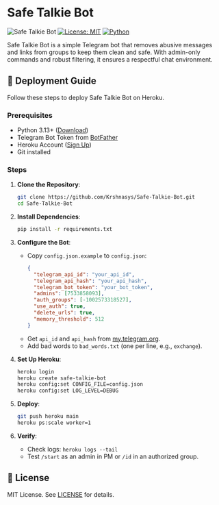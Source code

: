 # Safe Talkie Bot

![Safe Talkie Bot](https://img.shields.io/badge/Safe%20Talkie%20Bot-v1.0-blue?style=flat-square)
[![License: MIT](https://img.shields.io/badge/License-MIT-yellow.svg)](https://opensource.org/licenses/MIT)
[![Python](https://img.shields.io/badge/Python-3.13-blue)](https://www.python.org/)

Safe Talkie Bot is a simple Telegram bot that removes abusive messages and links from groups to keep them clean and safe. With admin-only commands and robust filtering, it ensures a respectful chat environment.

## 🚀 Deployment Guide

Follow these steps to deploy Safe Talkie Bot on Heroku.

### Prerequisites

- Python 3.13+ ([Download](https://www.python.org/downloads/))
- Telegram Bot Token from [BotFather](https://t.me/BotFather)
- Heroku Account ([Sign Up](https://signup.heroku.com/))
- Git installed

### Steps

1. **Clone the Repository**:
   ```bash
   git clone https://github.com/Krshnasys/Safe-Talkie-Bot.git
   cd Safe-Talkie-Bot
   ```

2. **Install Dependencies**:
   ```bash
   pip install -r requirements.txt
   ```

3. **Configure the Bot**:
   - Copy `config.json.example` to `config.json`:
     ```json
     {
       "telegram_api_id": "your_api_id",
       "telegram_api_hash": "your_api_hash",
       "telegram_bot_token": "your_bot_token",
       "admins": [7533858093],
       "auth_groups": [-1002573318527],
       "use_auth": true,
       "delete_urls": true,
       "memory_threshold": 512
     }
     ```
   - Get `api_id` and `api_hash` from [my.telegram.org](https://my.telegram.org).
   - Add bad words to `bad_words.txt` (one per line, e.g., `exchange`).

4. **Set Up Heroku**:
   ```bash
   heroku login
   heroku create safe-talkie-bot
   heroku config:set CONFIG_FILE=config.json
   heroku config:set LOG_LEVEL=DEBUG
   ```

5. **Deploy**:
   ```bash
   git push heroku main
   heroku ps:scale worker=1
   ```

6. **Verify**:
   - Check logs: `heroku logs --tail`
   - Test `/start` as an admin in PM or `/id` in an authorized group.

## 📜 License

MIT License. See [LICENSE](LICENSE) for details.
